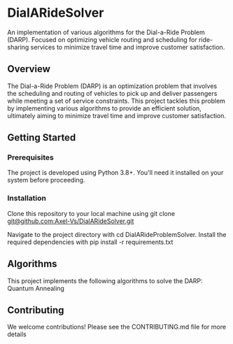 # DialARideSolver
An implementation of various algorithms for the Dial-a-Ride Problem (DARP). Focused on optimizing vehicle routing and scheduling for ride-sharing services to minimize travel time and improve customer satisfaction.


## Overview
The Dial-a-Ride Problem (DARP) is an optimization problem that involves the scheduling and routing of vehicles to pick up and deliver passengers while meeting a set of service constraints. This project tackles this problem by implementing various algorithms to provide an efficient solution, ultimately aiming to minimize travel time and improve customer satisfaction.


## Getting Started
### Prerequisites
The project is developed using Python 3.8+. You'll need it installed on your system before proceeding.

### Installation
Clone this repository to your local machine using git clone [git@github.com:Axel-Vs/DialARideSolver.git](https://github.com/Axel-Vs/DialARideSolver.git)

Navigate to the project directory with cd DialARideProblemSolver.
Install the required dependencies with pip install -r requirements.txt


## Algorithms
This project implements the following algorithms to solve the DARP:
Quantum Annealing


## Contributing
We welcome contributions! Please see the CONTRIBUTING.md file for more details




